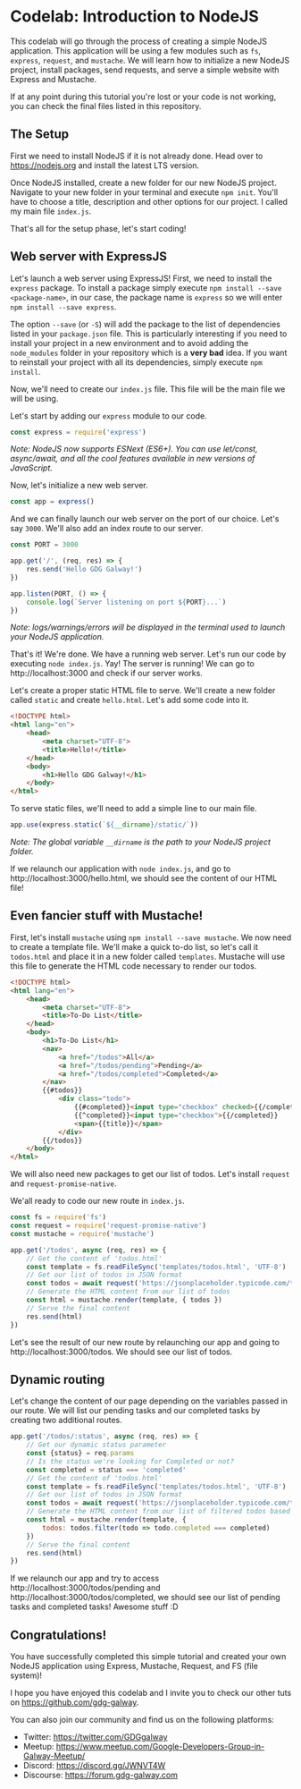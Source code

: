 # Codelab: Introduction to NodeJS

This codelab will go through the process of creating a simple NodeJS application. This application will be using a few modules such as `fs`, `express`, `request`, and `mustache`. We will learn how to initialize a new NodeJS project, install packages, send requests, and serve a simple website with Express and Mustache.

If at any point during this tutorial you're lost or your code is not working, you can check the final files listed in this repository.


## The Setup

First we need to install NodeJS if it is not already done. Head over to https://nodejs.org and install the latest LTS version.

Once NodeJS installed, create a new folder for our new NodeJS project. Navigate to your new folder in your terminal and execute `npm init`. You'll have to choose a title, description and other options for our project. I called my main file `index.js`.

That's all for the setup phase, let's start coding!


## Web server with ExpressJS

Let's launch a web server using ExpressJS! First, we need to install the `express` package. To install a package simply execute `npm install --save <package-name>`, in our case, the package name is `express` so we will enter `npm install --save express`.

The option `--save` (or `-S`) will add the package to the list of dependencies listed in your `package.json` file. This is particularly interesting if you need to install your project in a new environment and to avoid adding the `node_modules` folder in your repository which is a **very bad** idea. If you want to reinstall your project with all its dependencies, simply execute `npm install`.

Now, we'll need to create our `index.js` file. This file will be the main file we will be using.

Let's start by adding our `express` module to our code.

```js
const express = require('express')
```

*Note: NodeJS now supports ESNext (ES6+). You can use let/const, async/await, and all the cool features available in new versions of JavaScript.*

Now, let's initialize a new web server.

```js
const app = express()
```

And we can finally launch our web server on the port of our choice. Let's say `3000`. We'll also add an index route to our server.

```js
const PORT = 3000

app.get('/', (req, res) => {
    res.send('Hello GDG Galway!')
})

app.listen(PORT, () => {
    console.log(`Server listening on port ${PORT}...`)
})
```

*Note: logs/warnings/errors will be displayed in the terminal used to launch your NodeJS application.*

That's it! We're done. We have a running web server. Let's run our code by executing `node index.js`. Yay! The server is running! We can go to http://localhost:3000 and check if our server works.

Let's create a proper static HTML file to serve. We'll create a new folder called `static` and create `hello.html`. Let's add some code into it.

```html
<!DOCTYPE html>
<html lang="en">
    <head>
        <meta charset="UTF-8">
        <title>Hello!</title>
    </head>
    <body>
        <h1>Hello GDG Galway!</h1>
    </body>
</html>
```

To serve static files, we'll need to add a simple line to our main file.

```js
app.use(express.static(`${__dirname}/static/`))
```

*Note: The global variable `__dirname` is the path to your NodeJS project folder.*

If we relaunch our application with `node index.js`, and go to http://localhost:3000/hello.html, we should see the content of our HTML file!


## Even fancier stuff with Mustache!

First, let's install `mustache` using `npm install --save mustache`. We now need to create a template file. We'll make a quick to-do list, so let's call it `todos.html` and place it in a new folder called `templates`. Mustache will use this file to generate the HTML code necessary to render our todos.

```html
<!DOCTYPE html>
<html lang="en">
    <head>
        <meta charset="UTF-8">
        <title>To-Do List</title>
    </head>
    <body>
        <h1>To-Do List</h1>
        <nav>
            <a href="/todos">All</a>
            <a href="/todos/pending">Pending</a>
            <a href="/todos/completed">Completed</a>
        </nav>
        {{#todos}}
            <div class="todo">
                {{#completed}}<input type="checkbox" checked>{{/completed}}
                {{^completed}}<input type="checkbox">{{/completed}}
                <span>{{title}}</span>
            </div>
        {{/todos}}
    </body>
</html>
```

We will also need new packages to get our list of todos. Let's install `request` and `request-promise-native`.

We'all ready to code our new route in `index.js`.

```js
const fs = require('fs')
const request = require('request-promise-native')
const mustache = require('mustache')

app.get('/todos', async (req, res) => {
    // Get the content of 'todos.html'
    const template = fs.readFileSync('templates/todos.html', 'UTF-8')
    // Get our list of todos in JSON format
    const todos = await request('https://jsonplaceholder.typicode.com/todos?userId=1', { json: true })
    // Generate the HTML content from our list of todos
    const html = mustache.render(template, { todos })
    // Serve the final content
    res.send(html)
})
```

Let's see the result of our new route by relaunching our app and going to http://localhost:3000/todos. We should see our list of todos.


## Dynamic routing

Let's change the content of our page depending on the variables passed in our route. We will list our pending tasks and our completed tasks by creating two additional routes.

```js
app.get('/todos/:status', async (req, res) => {
    // Get our dynamic status parameter
    const {status} = req.params
    // Is the status we're looking for Completed or not?
    const completed = status === 'completed'
    // Get the content of 'todos.html'
    const template = fs.readFileSync('templates/todos.html', 'UTF-8')
    // Get our list of todos in JSON format
    const todos = await request('https://jsonplaceholder.typicode.com/todos?userId=1', { json: true })
    // Generate the HTML content from our list of filtered todos based on their status
    const html = mustache.render(template, {
        todos: todos.filter(todo => todo.completed === completed)
    })
    // Serve the final content
    res.send(html)
})
```

If we relaunch our app and try to access http://localhost:3000/todos/pending and http://localhost:3000/todos/completed, we should see our list of pending tasks and completed tasks! Awesome stuff :D


## Congratulations!

You have successfully completed this simple tutorial and created your own NodeJS application using Express, Mustache, Request, and FS (file system)!

I hope you have enjoyed this codelab and I invite you to check our other tuts on https://github.com/gdg-galway.

You can also join our community and find us on the following platforms:
- Twitter: https://twitter.com/GDGgalway
- Meetup: https://www.meetup.com/Google-Developers-Group-in-Galway-Meetup/
- Discord: https://discord.gg/JWNVT4W
- Discourse: https://forum.gdg-galway.com